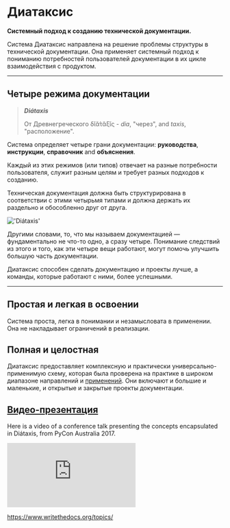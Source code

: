 Диатаксис
==================

**Системный подход к созданию технической документации.**

Система Диатаксис направлена на решение проблемы структуры в технической документации. Она применяет системный подход к пониманию потребностей пользователей документации в их цикле взаимодействия с продуктом.

* * * * *

Четыре режима документации
---------------------------

> ***Diátaxis***
>
> От Древнегреческого  δῐᾰ́τᾰξῐς - *dia*, "через", and *taxis*,
> "расположение".

Система определяет четыре грани документации:  **руководства**,
**инструкции**, **справочник** and **объяснения**.

Каждый из этих режимов (или типов) отвечает на разные потребности пользователя, служит разным целям и требует разных подходов к созданию.

Техническая документация должна быть структурирована в соответствии с этими четырьмя типами и должна держать их раздельно и обособленно друг от друга.

!['Diátaxis'](/images/diataxis.png)

Другими словами, то, что мы называем документацией — фундаментально не что-то одно, а сразу четыре. Понимание следствий из этого и того, как эти четыре вещи работают, могут помочь улучшить большую часть документации.

Диатаксис способен сделать документацию и проекты лучше, а команды, которые работают с ними, более успешными.

* * * * *

Простая и легкая в освоении
-------------------------------

Система проста, легка в понимании и незамысловата в применении. Она не накладывает ограничений в реализации.

Полная и целостная
--------------------------

Диатаксис предоставляет комплексную и практически универсально-применимую схему, которая была проверена на практике в широком диапазоне направлений и [применений](adoption.md). Они включают и большие и маленькие, и открытые и закрытые проекты документации.

[Видео-презентация](https://www.youtube.com/watch?v=t4vKPhjcMZg)
------------------

Here is a video of a conference talk presenting the concepts
encapsulated in Diátaxis, from PyCon Australia 2017.

<div class="embed-responsive embed-responsive-16by9">
    <iframe class="embed-responsive-item" src="https://www.youtube.com/embed/t4vKPhjcMZg" frameborder="0" allow="accelerometer; autoplay; encrypted-media; gyroscope; picture-in-picture" allowfullscreen></iframe>
</div>

https://www.writethedocs.org/topics/